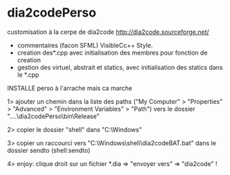 # dia2codePerso
customisation à la cerpe de dia2code http://dia2code.sourceforge.net/
  - commentaires (facon SFML)  VisibleCc++ Style.
  - creation des*.cpp avec initialisation des membres pour fonction de creation
  - gestion des virtuel, abstrait et statics, avec initialisation des statics dans le *.cpp







INSTALLE perso à l'arrache mais ca marche

	
1>	ajouter un chemin dans la liste des paths
			("My Computer" > "Properties" > "Advanced" > "Environment Variables" > "Path")
			vers le dossier "....\dia2codePerso\bin\Release\"
			
2> 	copier le dossier "shell" dans "C:\Windows\"

3>	copier un raccourci vers "C:\Windows\shell\dia2codeBAT.bat" dans le dossier sendto (shell:sendto)



4>	enjoy:	clique droit sur un fichier *.dia => "envoyer vers"  => "dia2code" !
